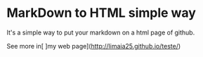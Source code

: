 # MarkDown to HTML simple way
It's a simple way to put your markdown on a html page of github.

See more in[ ]my web page](http://limaia25.github.io/teste/)

